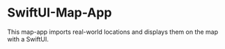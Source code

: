 # SwiftUI-Map-App
This map-app imports real-world locations and displays them on the map with a SwiftUI. 

